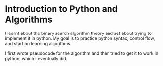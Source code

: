 # Introduction to Python and Algorithms

I learnt about the binary search algorithm theory and set about trying to implement it in python. My goal is to practice python syntax, control flow, and start on learning algorithms.

I first wrote pseudocode for the algorithm and then tried to get it to work in python, which I eventually did.